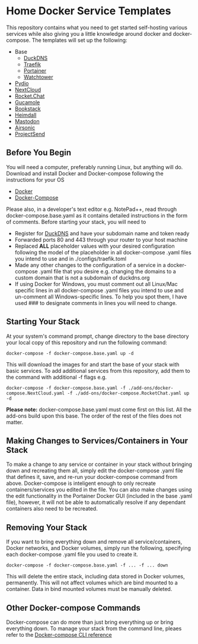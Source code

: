 # Home Docker Service Templates

This repository contains what you need to get started self-hosting various services while also giving you a little knowledge around docker and docker-compose.  The templates will set up the following:

* Base
  * [DuckDNS](https://duckdns.org)
  * [Traefik](https://traefik.io)
  * [Portainer](https://portainer.io)
  * [Watchtower](https://hub.docker.com/r/centurylink/watchtower/)
* [Pydio](https://pydio.com/)
* [NextCloud](https://nextcloud.com/)
* [Rocket.Chat](https://rocket.chat)
* [Gucamole](https://guacamole.apache.org/)
* [Bookstack](https://www.bookstackapp.com/)
* [Heimdall](https://heimdall.site/)
* [Mastodon](https://mastodon.social/about)
* [Airsonic]( https://airsonic.github.io/)
* [ProjectSend](https://www.projectsend.org/)
## Before You Begin

You will need a computer, preferably running Linux, but anything will do.  Download and install Docker and Docker-compose following the instructions for your OS

* [Docker](https://www.docker.com/community-edition)
* [Docker-Compose](https://docs.docker.com/compose/install/)

Please also, in a developer's text editor e.g. NotePad++, read through docker-compose.base.yaml as it contains detailed instructions in the form of comments.  Before starting your stack, you will need to

* Register for [DuckDNS](https://www.duckdns.org/) and have your subdomain name and token ready
* Forwarded ports 80 and 443 through your router to your host machine
* Replaced **ALL** placeholder values with your desired configuration following the model of the placeholder in all docker-compose .yaml files you intend to use and in ./configs/traefik.toml
* Made any other changes to the configuration of a service in a docker-compose .yaml file that you desire e.g. changing the domains to a custom domain that is not a subdomain of duckdns.org
* If using Docker for Windows, you must comment out all Linux/Mac specific lines in all docker-compose .yaml files you intend to use and un-comment all Windows-specific lines.  To help you spot them, I have used ### to designate comments in lines you will need to change.

## Starting Your Stack

At your system's command prompt, change directory to the base directory your local copy of this repository and run the following command:

`docker-compose -f docker-compose.base.yaml up -d`

This will download the images for and start the base of your stack with basic services.  To add additional services from this repository, add them to the command with additional -f flags e.g.

`docker-compose -f docker-compose.base.yaml -f ./add-ons/docker-compose.NextCloud.yaml -f ./add-ons/docker-compose.RocketChat.yaml up -d`

**Please note:** docker-compose.base.yaml must come first on this list.  All the add-ons build upon this base.  The order of the rest of the files does not matter.

## Making Changes to Services/Containers in Your Stack

To make a change to any service or container in your stack without bringing down and recreating them all, simply edit the docker-compose .yaml file that defines it, save, and re-run your docker-compose command from above.  Docker-compose is inteligent enough to only recreate containers/services you edited in the file.  You can also make changes using the edit functionality in the Portainer Docker GUI (included in the base .yaml file), however, it will not be able to automatically resolve if any dependant containers also need to be recreated.

## Removing Your Stack

If you want to bring everything down and remove all service/containers, Docker networks, and Docker volumes, simply run the following, specifying each docker-compose .yaml file you used to create it.

`docker-compose -f docker-compose.base.yaml -f ... -f ... down`

This will delete the entire stack, including data stored in Docker volumes, permanently.  This will not affect volumes which are bind mounted to a container.  Data in bind mounted volumes must be manually deleted.

## Other Docker-compose Commands

Docker-compose can do more than just bring everything up or bring everything down.  To manage your stack from the command line, pleaes refer to the [Docker-compose CLI reference](https://docs.docker.com//compose/reference/)